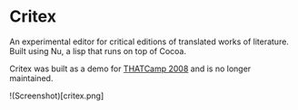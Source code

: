 Critex
======

An experimental editor for critical editions of translated works of literature. Built using Nu, a lisp that runs on top of Cocoa.

Critex was built as a demo for [THATCamp 2008](http://chnm2008.thatcamp.org/category/proceedings-of-thatcamp/) and is no longer maintained.

!(Screenshot)[critex.png]


